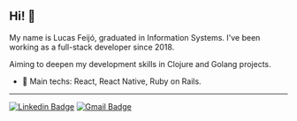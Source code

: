 ## Hi! 👋

My name is Lucas Feijó, graduated in Information Systems. I've been working as a full-stack developer since 2018.

Aiming to deepen my development skills in Clojure and Golang projects.

- :blue_heart: Main techs: React, React Native, Ruby on Rails.

---

[![Linkedin Badge](https://img.shields.io/badge/-LinkedIn-blue?style=flat-square&logo=Linkedin&logoColor=white&link=https://www.linkedin.com/in/lucasfjportela/)](https://www.linkedin.com/in/lucasfjportela/)
[![Gmail Badge](https://img.shields.io/badge/-Gmail-c14438?style=flat-square&logo=Gmail&logoColor=white&link=mailto:lucasfjportela@gmail.com)](mailto:lucasfjportela@gmail.com)
